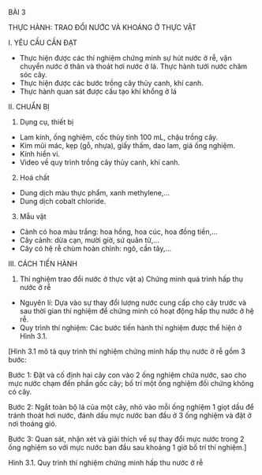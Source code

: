 BÀI 3

THỰC HÀNH: TRAO ĐỔI NƯỚC VÀ KHOÁNG Ở THỰC VẬT

I. YÊU CẦU CẦN ĐẠT
- Thực hiện được các thí nghiệm chứng minh sự hút nước ở rễ, vận chuyển nước ở thân và thoát hơi nước ở lá. Thực hành tưới nước chăm sóc cây.
- Thực hiện được các bước trồng cây thủy canh, khí canh.
- Thực hành quan sát được cấu tạo khí khổng ở lá

II. CHUẨN BỊ
1. Dụng cụ, thiết bị
- Lam kính, ống nghiệm, cốc thủy tinh 100 mL, chậu trồng cây.
- Kim mũi mác, kẹp (gỗ, nhựa), giấy thấm, dao lam, giá ống nghiệm.
- Kính hiển vi.
- Video về quy trình trồng cây thủy canh, khí canh.

2. Hoá chất
- Dung dịch màu thực phẩm, xanh methylene,...
- Dung dịch cobalt chloride.

3. Mẫu vật
- Cành có hoa màu trắng: hoa hồng, hoa cúc, hoa đồng tiền,...
- Cây cảnh: dừa cạn, mười giờ, sứ quân tử,...
- Cây có hệ rễ chùm hoàn chỉnh: ngô, cần tây,...

III. CÁCH TIẾN HÀNH
1. Thí nghiệm trao đổi nước ở thực vật
a) Chứng minh quá trình hấp thụ nước ở rễ
- Nguyên lí: Dựa vào sự thay đổi lượng nước cung cấp cho cây trước và sau thời gian thí nghiệm để chứng minh có hoạt động hấp thụ nước ở hệ rễ.
- Quy trình thí nghiệm: Các bước tiến hành thí nghiệm được thể hiện ở Hình 3.1.

[Hình 3.1 mô tả quy trình thí nghiệm chứng minh hấp thụ nước ở rễ gồm 3 bước:

Bước 1: Đặt và cố định hai cây con vào 2 ống nghiệm chứa nước, sao cho mực nước chạm đến phần gốc cây; bố trí một ống nghiệm đối chứng không có cây.

Bước 2: Ngắt toàn bộ lá của một cây, nhỏ vào mỗi ống nghiệm 1 giọt dầu để tránh thoát hơi nước, đánh dấu mực nước ban đầu ở 3 ống nghiệm và đặt ở nơi thoáng gió.

Bước 3: Quan sát, nhận xét và giải thích về sự thay đổi mực nước trong 2 ống nghiệm so với mực nước ban đầu sau khoảng 1 giờ bố trí thí nghiệm.]

Hình 3.1. Quy trình thí nghiệm chứng minh hấp thu nước ở rễ